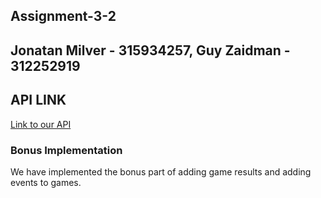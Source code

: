 ## Assignment-3-2

## Jonatan Milver - 315934257,  Guy Zaidman - 312252919

## API LINK
 [Link to our API](https://app.swaggerhub.com/apis-docs/JonatanMilver/LeagueManagementAPI/1.0.0)
 
### Bonus Implementation
 We have implemented the bonus part of adding game results and adding events to games.

